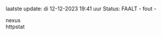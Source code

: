 laatste update: 
di 12-12-2023 19:41   uur 
Status: FAALT - fout - 
<div class="service R">nexus</div><div class="service Y">httpstat</div>